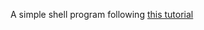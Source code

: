 A simple shell program following [this tutorial](https://brennan.io/2015/01/16/write-a-shell-in-c/)
